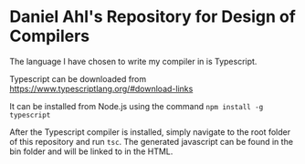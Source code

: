 # Daniel Ahl's Repository for Design of Compilers

The language I have chosen to write my compiler in is Typescript.

Typescript can be downloaded from https://www.typescriptlang.org/#download-links

It can be installed from Node.js using the command `npm install -g typescript`

After the Typescript compiler is installed, simply navigate to the root folder of this repository and run `tsc`. The generated javascript can be found in the bin folder and will be linked to in the HTML.
